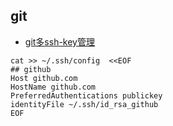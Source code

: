 ## git
* [git多ssh-key管理](https://www.jianshu.com/p/7a4d95d8f924)
```shell
cat >> ~/.ssh/config  <<EOF
## github
Host github.com
HostName github.com
PreferredAuthentications publickey
identityFile ~/.ssh/id_rsa_github
EOF
```
